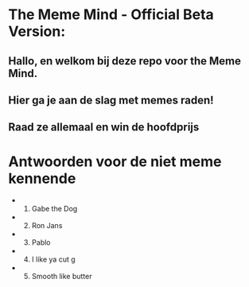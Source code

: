 # The Meme Mind - Official Beta Version:

## Hallo, en welkom bij deze repo voor the Meme Mind.

## Hier ga je aan de slag met memes raden!
## Raad ze allemaal en win de hoofdprijs

# Antwoorden voor de niet meme kennende
- 1. Gabe the Dog
- 2. Ron Jans
- 3. Pablo
- 4. I like ya cut g
- 5. Smooth like butter